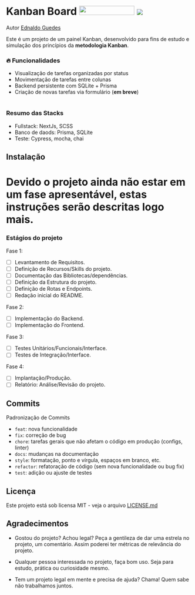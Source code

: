 <h1>Kanban Board
    <img src="https://img.shields.io/static/v1?label=STATUS&message=Em construção&color=GREEN&style=for-the-badge" width="150" height="25" />
    <img src="https://visitor-badge.laobi.icu/badge?page_id=kanban-board" />
</h1>

<div class="author">
  <p>Autor <a href="https://github.com/edcaetanoguedes">Ednaldo Guedes</a></p>
</div>

<div align="left">
  <p>Este é um projeto de um painel Kanban, desenvolvido para fins de estudo e simulação dos princípios da <strong>metodologia Kanban</strong>.</p>

### 🔥 Funcionalidades

* Visualização de tarefas organizadas por status
* Movimentação de tarefas entre colunas
* Backend persistente com SQLite + Prisma
* Criação de novas tarefas via formulário (**em breve**)

#
</div>

### Resumo das Stacks

* Fullstack: NextJs, SCSS
* Banco de daods: Prisma, SQLite
* Teste: Cypress, mocha, chai

## Instalação
# Devido o projeto ainda não estar em um fase apresentável, estas instruções serão descritas logo mais.

### Estágios do projeto

Fase 1:
- [ ] Levantamento de Requisitos.
- [ ] Definição de Recursos/Skills do projeto.
- [ ] Documentação das Bibliotecas/dependências.
- [ ] Definição da Estrutura do projeto.
- [ ] Definição de Rotas e Endpoints.
- [ ] Redação inicial do README.

Fase 2:
- [ ] Implementação do Backend.
- [ ] Implementação do Frontend.

Fase 3:
- [ ] Testes Unitários/Funcionais/Interface.
- [ ] Testes de Integração/Interface.

Fase 4:
- [ ] Implantação/Produção.
- [ ] Relatório: Análise/Revisão do projeto.
  
## Commits
Padronização de Commits

- `feat`: nova funcionalidade
- `fix`: correção de bug
- `chore`: tarefas gerais que não afetam o código em produção (configs, linter)
- `docs`: mudanças na documentação
- `style`: formatação, ponto e vírgula, espaços em branco, etc.
- `refactor`: refatoração de código (sem nova funcionalidade ou bug fix)
- `test`: adição ou ajuste de testes

## Licença

Este projeto está sob licensa MIT - veja o arquivo [LICENSE.md](https://github.com/edcaetanoguedes/kanban-board/license)

## Agradecimentos

- Gostou do projeto? Achou legal? Peça a gentileza de dar uma estrela no projeto, um comentário. Assim poderei ter
métricas de relevância do projeto.

- Qualquer pessoa interessada no projeto, faça bom uso. Seja para estudo, prática ou curiosidade mesmo.

- Tem um projeto legal em mente e precisa de ajuda? Chama! Quem sabe não trabalhamos juntos.